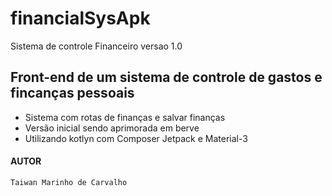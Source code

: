 # financialSysApk
Sistema de controle Financeiro versao 1.0

## Front-end de um sistema de controle de gastos e fincanças pessoais
* Sistema com rotas de finanças e salvar finanças
* Versão inicial sendo aprimorada em berve
* Utilizando kotlyn com Composer Jetpack e Material-3

#### AUTOR
`Taiwan Marinho de Carvalho`
